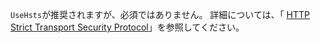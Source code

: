 `UseHsts`が推奨されますが、必須ではありません。 詳細については、「 [HTTP Strict Transport Security Protocol](xref:security/enforcing-ssl#http-strict-transport-security-protocol-hsts)」を参照してください。
